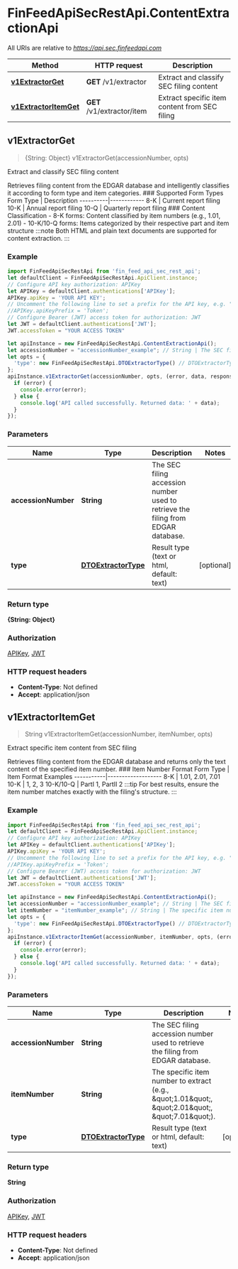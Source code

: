 # FinFeedApiSecRestApi.ContentExtractionApi

All URIs are relative to *https://api.sec.finfeedapi.com*

Method | HTTP request | Description
------------- | ------------- | -------------
[**v1ExtractorGet**](ContentExtractionApi.md#v1ExtractorGet) | **GET** /v1/extractor | Extract and classify SEC filing content
[**v1ExtractorItemGet**](ContentExtractionApi.md#v1ExtractorItemGet) | **GET** /v1/extractor/item | Extract specific item content from SEC filing



## v1ExtractorGet

> {String: Object} v1ExtractorGet(accessionNumber, opts)

Extract and classify SEC filing content

Retrieves filing content from the EDGAR database and intelligently classifies it according to form type and item categories.  ### Supported Form Types  Form Type | Description ----------|------------ 8-K      | Current report filing 10-K     | Annual report filing 10-Q     | Quarterly report filing  ### Content Classification - 8-K forms: Content classified by item numbers (e.g., 1.01, 2.01) - 10-K/10-Q forms: Items categorized by their respective part and item structure  :::note Both HTML and plain text documents are supported for content extraction. :::

### Example

```javascript
import FinFeedApiSecRestApi from 'fin_feed_api_sec_rest_api';
let defaultClient = FinFeedApiSecRestApi.ApiClient.instance;
// Configure API key authorization: APIKey
let APIKey = defaultClient.authentications['APIKey'];
APIKey.apiKey = 'YOUR API KEY';
// Uncomment the following line to set a prefix for the API key, e.g. "Token" (defaults to null)
//APIKey.apiKeyPrefix = 'Token';
// Configure Bearer (JWT) access token for authorization: JWT
let JWT = defaultClient.authentications['JWT'];
JWT.accessToken = "YOUR ACCESS TOKEN"

let apiInstance = new FinFeedApiSecRestApi.ContentExtractionApi();
let accessionNumber = "accessionNumber_example"; // String | The SEC filing accession number used to retrieve the filing from EDGAR database.
let opts = {
  'type': new FinFeedApiSecRestApi.DTOExtractorType() // DTOExtractorType | Result type (text or html, default: text)
};
apiInstance.v1ExtractorGet(accessionNumber, opts, (error, data, response) => {
  if (error) {
    console.error(error);
  } else {
    console.log('API called successfully. Returned data: ' + data);
  }
});
```

### Parameters


Name | Type | Description  | Notes
------------- | ------------- | ------------- | -------------
 **accessionNumber** | **String**| The SEC filing accession number used to retrieve the filing from EDGAR database. | 
 **type** | [**DTOExtractorType**](.md)| Result type (text or html, default: text) | [optional] 

### Return type

**{String: Object}**

### Authorization

[APIKey](../README.md#APIKey), [JWT](../README.md#JWT)

### HTTP request headers

- **Content-Type**: Not defined
- **Accept**: application/json


## v1ExtractorItemGet

> String v1ExtractorItemGet(accessionNumber, itemNumber, opts)

Extract specific item content from SEC filing

Retrieves filing content from the EDGAR database and returns only the text content of the specified item number.  ### Item Number Format  Form Type | Item Format Examples -----------|------------------- 8-K       | 1.01, 2.01, 7.01 10-K      | 1, 2, 3 10-K/10-Q | PartI 1, PartII 2  :::tip For best results, ensure the item number matches exactly with the filing&#39;s structure. :::

### Example

```javascript
import FinFeedApiSecRestApi from 'fin_feed_api_sec_rest_api';
let defaultClient = FinFeedApiSecRestApi.ApiClient.instance;
// Configure API key authorization: APIKey
let APIKey = defaultClient.authentications['APIKey'];
APIKey.apiKey = 'YOUR API KEY';
// Uncomment the following line to set a prefix for the API key, e.g. "Token" (defaults to null)
//APIKey.apiKeyPrefix = 'Token';
// Configure Bearer (JWT) access token for authorization: JWT
let JWT = defaultClient.authentications['JWT'];
JWT.accessToken = "YOUR ACCESS TOKEN"

let apiInstance = new FinFeedApiSecRestApi.ContentExtractionApi();
let accessionNumber = "accessionNumber_example"; // String | The SEC filing accession number used to retrieve the filing from EDGAR database.
let itemNumber = "itemNumber_example"; // String | The specific item number to extract (e.g., \"1.01\", \"2.01\", \"7.01\").
let opts = {
  'type': new FinFeedApiSecRestApi.DTOExtractorType() // DTOExtractorType | Result type (text or html, default: text)
};
apiInstance.v1ExtractorItemGet(accessionNumber, itemNumber, opts, (error, data, response) => {
  if (error) {
    console.error(error);
  } else {
    console.log('API called successfully. Returned data: ' + data);
  }
});
```

### Parameters


Name | Type | Description  | Notes
------------- | ------------- | ------------- | -------------
 **accessionNumber** | **String**| The SEC filing accession number used to retrieve the filing from EDGAR database. | 
 **itemNumber** | **String**| The specific item number to extract (e.g., \&quot;1.01\&quot;, \&quot;2.01\&quot;, \&quot;7.01\&quot;). | 
 **type** | [**DTOExtractorType**](.md)| Result type (text or html, default: text) | [optional] 

### Return type

**String**

### Authorization

[APIKey](../README.md#APIKey), [JWT](../README.md#JWT)

### HTTP request headers

- **Content-Type**: Not defined
- **Accept**: application/json

